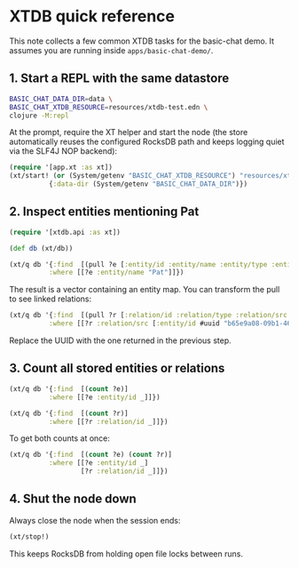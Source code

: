 # XTDB quick reference

This note collects a few common XTDB tasks for the basic-chat demo. It assumes
you are running inside `apps/basic-chat-demo/`.

## 1. Start a REPL with the same datastore

```bash
BASIC_CHAT_DATA_DIR=data \
BASIC_CHAT_XTDB_RESOURCE=resources/xtdb-test.edn \
clojure -M:repl
```

At the prompt, require the XT helper and start the node (the store automatically
reuses the configured RocksDB path and keeps logging quiet via the SLF4J NOP backend):

```clojure
(require '[app.xt :as xt])
(xt/start! (or (System/getenv "BASIC_CHAT_XTDB_RESOURCE") "resources/xtdb-test.edn")
          {:data-dir (System/getenv "BASIC_CHAT_DATA_DIR")})
```

## 2. Inspect entities mentioning Pat

```clojure
(require '[xtdb.api :as xt])

(def db (xt/db))

(xt/q db '{:find  [(pull ?e [:entity/id :entity/name :entity/type :entity/seen-count :entity/last-seen])]
          :where [[?e :entity/name "Pat"]]})
```

The result is a vector containing an entity map. You can transform the pull to
see linked relations:

```clojure
(xt/q db '{:find  [(pull ?r [:relation/id :relation/type :relation/src :relation/dst :relation/last-seen])]
          :where [[?r :relation/src [:entity/id #uuid "b65e9a08-09b1-46e1-af13-d1f33e730ead"]]]})
```

Replace the UUID with the one returned in the previous step.

## 3. Count all stored entities or relations

```clojure
(xt/q db '{:find  [(count ?e)]
          :where [[?e :entity/id _]]})

(xt/q db '{:find  [(count ?r)]
          :where [[?r :relation/id _]]})
```

To get both counts at once:

```clojure
(xt/q db '{:find  [(count ?e) (count ?r)]
          :where [[?e :entity/id _]
                  [?r :relation/id _]]})
```

## 4. Shut the node down

Always close the node when the session ends:

```clojure
(xt/stop!)
```

This keeps RocksDB from holding open file locks between runs.

